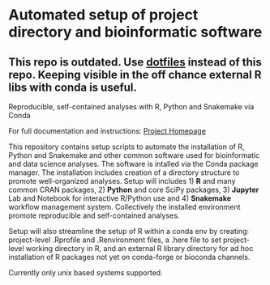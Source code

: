 # Automated setup of project directory and bioinformatic software

## This repo is outdated. Use [dotfiles](https://github.com/daler/dotfiles) instead of this repo. Keeping visible in the off chance external R libs with conda is useful.

Reproducible, self-contained analyses with R, Python and Snakemake via Conda

For full documentation and instructions: [Project Homepage](https://ctrhodes.github.io/project-oriented-workflow)

This repository contains setup scripts to automate the installation of R, Python and Snakemake and other common software used for bioinformatic and data science analyses. The software is intalled via the Conda package manager. The installation includes creation of a directory structure to promote well-organized analyses. Setup will includes 1) **R** and many common CRAN packages, 2) **Python** and core SciPy packages, 3) **Jupyter** Lab and Notebook for interactive R/Python use and 4) **Snakemake** workflow management system. Collectively the installed environment promote reproducible and self-contained analyses.

Setup will also streamline the setup of R within a conda env by creating: project-level .Rprofile and .Renvironment files, a .here file to set project-level working directory in R, and an external R library directory for ad hoc installation of R packages not yet on conda-forge or bioconda channels.

Currently only unix based systems supported.
